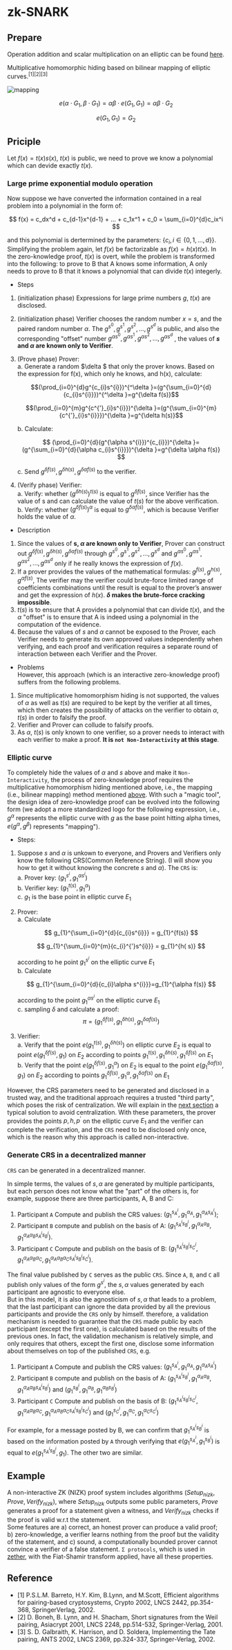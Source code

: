 # zk-SNARK
## Prepare
Operation addition and scalar multiplication on an elliptic can be found [here](./Elliptic.md).  

Multiplicative homomorphic hiding based on bilinear mapping of elliptic curves.<sup>[1]</sup><sup>[2]</sup><sup>[3]</sup>

![mapping](./image/multiple%20map.png)

$$ e(\alpha \cdot G_1, \beta \cdot G_1) = \alpha\beta \cdot e(G_1, G_1) = \alpha\beta \cdot G_2 $$ 
 
$$e(G_1, G_1) = G_2$$

## Priciple
Let $f(x) = t(x)s(x)$, $t(x)$ is public, we need to prove we know a polynomial which can devide exactly $t(x)$.

### Large prime exponential modulo operation
Now suppose we have converted the information contained in a real problem into a polynomial in the form of:  

$$ f(x) = c_dx^d + c_{d-1}x^{d-1} + ... + c_1x^1 + c_0 = \sum_{i=0}^{d}c_ix^i $$  

and this polynomial is dertermined by the parameters: $\{c_i, i \in \{0, 1, ..., d\}\}$. Simplifying the problem again, let $f(x)$ be factorizable as $f(x) = h(x)t(x)$. In the zero-knowledge proof, $t(x)$ is overt, while the problem is transformed into the following: to prove to B that A knows some information, A only needs to prove to B that it knows a polynomial that can divide $t(x)$ integerly.
* Steps
1. (initialization phase) Expressions for large prime numbers $g$, $t(x)$ are disclosed.
2. (initialization phase) Verifier chooses the random number $x = s$, and the paired random number $α$. The $g^{s^0}, g^{s^1}, g^{s^2}, ..., g^{s^d}$ is public, and also the corresponding "offset" number $g^{\alpha s^0}, g^{\alpha s^1}, g^{\alpha s^2}, ..., g^{\alpha s^d}$ , the values of **$s$ and $α$ are known only to Verifier**.  
3. (Prove phase) Prover:  
    a. Generate a random $\delta $ that only the prover knows. Based on the expression for f(x), which only he knows, and h(x), calculate: 
    
    $$(\prod_{i=0}^{d}g^{c_{i}s^{i}})^{^\delta }=(g^{\sum_{i=0}^{d}{c_{i}s^{i}}})^{^\delta }=g^{\delta f(s)}$$
    
    $$(\prod_{i=0}^{m}g^{c^{'}_{i}s^{i}})^{\delta }=(g^{\sum_{i=0}^{m}{c^{'}_{i}s^{i}}})^{\delta }=g^{\delta h(s)}$$
    
    b. Calculate:
    
    $$ (\prod_{i=0}^{d}(g^{\alpha s^{i}})^{c_{i}})^{\delta }=(g^{\sum_{i=0}^{d}{\alpha c_{i}s^{i}}})^{\delta }=g^{\delta \alpha f(s)} $$
    
    c. Send $g^{\delta f(s)}, g^{\delta h(s)}, g^{\delta \alpha f(s)}$ to the verifier.  
4. (Verify phase) Verifier:  
    a. Verify: whether $(g^{\delta h(s)})^{t(s)}$ is equal to $g^{\delta f(s)}$, since Verifier has the value of s and can calculate the value of $t(s)$ for the above verification.  
    b. Verify: whether $(g^{\delta f(s)})^{\alpha}$ is equal to $g^{\delta \alpha f(s)}$, which is because Verifier holds the value of $\alpha$.

* Description
1. Since the values of **s, $\alpha$ are known only to Verifier**, Prover can construct out $g^{\delta f(s)}, g^{\delta h(s)}, g^{\delta \alpha f(s)}$ through $g^{s^{0}}, g^{s^{1}}, g^{s^{2}}, ..., g^{s^{d}}$ and $g^{\alpha s^{0}}, g^{\alpha s^{1}}, g^{\alpha s^{2}}, ..., g^{\alpha s^{d}}$ only if he really knows the expression of $f(x)$.
2. If a prover provides the values of the mathematical formulas: $g^{f(s)}, g^{h(s)}, g^{\alpha f(s)}$, The verifier may the verifier could brute-force limited range of coefficients combinations until the result is equal to the prover’s answer and get the expression of $h(x)$. **$\delta$ makes the brute-force cracking impossible**.  
3. $t(s)$ is to ensure that A provides a polynomial that can divide $t(x)$, and the $\alpha$ "offset" is to ensure that A is indeed using a polynomial in the computation of the evidence. 
4. Because the values of $s$ and $α$ cannot be exposed to the Prover, each Verifier needs to generate its own approved values independently when verifying, and each proof and verification requires a separate round of interaction between each Verifier and the Prover.

* Problems  
However, this approach (which is an interactive zero-knowledge proof) suffers from the following problems.
1.  Since multiplicative homomorphism hiding is not supported, the values of $α$ as well as $t(s)$ are required to be kept by the verifier at all times, which then creates the possibility of attacks on the verifier to obtain $α$, $t(s)$ in order to falsify the proof.
2. Verifier and Prover can collude to falsify proofs.
3. As $α$, $t(s)$ is only known to one verifier, so a prover needs to interact with each verifier to make a proof. **It is `not Non-Interactivity` at this stage**.

### Elliptic curve
To completely hide the values of $α$ and $s$ above and make it `Non-Interactivity`, the process of zero-knowledge proof requires the multiplicative homomorphism hiding mentioned above, i.e., the mapping (i.e., bilinear mapping) method mentioned [above](#prepare). With such a "magic tool", the design idea of zero-knowledge proof can be evolved into the following form (we adopt a more standardized logo for the following expression, i.e., $g^{\alpha}$ represents the elliptic curve with $g$ as the base point hitting alpha times, $e(g^{\alpha},g^{\beta})$ represents "mapping").  
* Steps:
1. Suppose $s$ and $\alpha$ is unkown to everyone, and Provers and Verifiers only know the following CRS(Common Reference String). (I will show you how to get it without knowing the concrete $s$ and $\alpha$). The `CRS` is:  
    a. Prover key: $(g_{1}^{s^{i}}, g_{1}^{\alpha s^{i}})$  
    b. Verifier key: $(g_{1}^{t(s)}, g_{1}^{\alpha})$  
    c. $g_1$ is the base point in elliptic curve $E_1$      
2. Prover:  
    a. Calculate 
    
    $$ g_{1}^{\sum_{i=0}^{d}{c_{i}s^{i}}} = g_{1}^{f(s)} $$
    
    $$ g_{1}^{\sum_{i=0}^{m}{c_{i}^{'}s^{i}}} = g_{1}^{h( s)} $$
    
    according to he point $g_{1}^{s^{i}}$ on the elliptic curve $E_1$  
    b. Calculate 
    
    $$ g_{1}^{\sum_{i=0}^{d}{c_{i}\alpha s^{i}}}=g_{1}^{\alpha f(s)} $$
    
    according to the point $g_{1}^{\alpha s^{i}}$ on the elliptic curve $E_1$  
    c. sampling $\delta$ and calculate a proof:  
$$\pi = (g_1^{\delta f(s)}, g_1^{\delta h(s)}, g_1^{\delta \alpha f(s)})$$

3. Verifier:  
    a. Verify that the point $e(g_{1}^{t(s)}, g_{1}^{\delta h(s)})$ on elliptic curve $E_2$ is equal to point $e(g_{1}^{\delta f(s)}, g_{1})$ on $E_2$ according to points $g_{1}^{t(s)}, g_{1}^{\delta h(s)}, g_{1}^{\delta f(s)}$ on $E_1$  
    b. Verify that the point $e(g_{1}^{\delta f(s)}, g_{1}^{\alpha})$ on $E_2$ is equal to the point $e(g_{1}^{\delta \alpha f(s)}, g_{1})$ on $E_2$ according to points $g_{1}^{\delta f(s)}, g_{1}^{\alpha}, g_{1}^{\delta \alpha f(s)}$ on $E_1$  

However, the CRS parameters need to be generated and disclosed in a trusted way, and the traditional approach requires a trusted "third party", which poses the risk of centralization. We will explain in the [next section](#generate-crs-in-a-decentralized-manner) a typical solution to avoid centralization. With these parameters, the prover provides the points $p, h, p^{'}$ on the elliptic curve $E_1$ and the verifier can complete the verification, and the `CRS` need to be disclosed only once, which is the reason why this approach is called non-interactive.  

### Generate CRS in a decentralized manner
`CRS` can be generated in a decentralized manner.  

In simple terms, the values of $s, α$ are generated by multiple participants, but each person does not know what the "part" of the others is, for example, suppose there are three participants, A, B and C:
1. Participant `A` Compute and publish the CRS values: $(g_{1}^{s_{A}^{i}}, g_{1}^{\alpha_{A}}, g_{1}^{\alpha_{A} s_{A}^{i}})$;
2. Participant `B` compute and publish on the basis of A: $(g_{1}^{s_{A}^{i}s_{B}^{i}}, g_{1}^{\alpha_{A}\alpha_{B}}, g_{1}^{\alpha_{A}\alpha_{B} s_{A}^{i}s_{B}^{i}})$.
3. Participant `C` Compute and publish on the basis of B: $(g_{1}^{s_{A}^{i}s_{B}^{i}s_{C}^{i}}, g_{1}^{\alpha_{A}\alpha_{B}\alpha_{C}}, g_{1}^{\alpha_{A}\alpha_{B}\alpha_{C} s_{A}^{i}s_{B}^{i}s_{C} ^{i}})$.  

The final value published by `C` serves as the public `CRS`. Since `A`, `B`, and `C` all publish only values of the form $g^{s^{i}}$, the $s, α$ values generated by each participant are agnostic to everyone else.   
But in this model, it is also the agnosticism of $s, α$ that leads to a problem, that the last participant can ignore the data provided by all the previous participants and provide the `CRS` only by himself. therefore, a validation mechanism is needed to guarantee that the `CRS` made public by each participant (except the first one), is calculated based on the results of the previous ones. In fact, the validation mechanism is relatively simple, and only requires that others, except the first one, disclose some information about themselves on top of the published `CRS`, e.g.
1. Participant `A` Compute and publish the CRS values: $(g_{1}^{s_{A}^{i}}, g_{1}^{\alpha_{A}}, g_{1}^{\alpha_{A} s_{A}^{i}})$
2. Participant `B` compute and publish on the basis of A: $(g_{1}^{s_{A}^{i}s_{B}^{i}}, g_{1}^{\alpha_{A}\alpha_{B}}, g_{1}^{\alpha_{A}\alpha_{B} s_{A}^{i}s_{B}^{i}})$ and $(g_{1}^{s_{B}^{i}}, g_{1}^{\alpha_{B}}, g_{1}^{\alpha_{B} s_{B}^{i}})$
3. Participant `C` Compute and publish on the basis of B: $(g_{1}^{s_{A}^{i}s_{B}^{i}s_{C}^{i}}, g_{1}^{\alpha_{A}\alpha_{B}\alpha_{C}}, g_{1}^{\alpha_{A}\alpha_{B}\alpha_{C} s_{A}^{i}s_{B}^{i}s_{C} ^{i}})$ and $(g_{1}^{s_{C}^{i}}, g_{1}^{\alpha_{C}}, g_{1}^{\alpha_{C} s_{C}^{i}})$   

For example, for a message posted by B, we can confirm that $g_{1}^{s_{A}^{i}s_{B}^{i}}$ is based on the information posted by `A` through verifying that $e(g_{1}^{s_{A}^{i}}, g_{1}^{s_{B}^{i}})$ is equal to $e(g_{1}^{s_{A}^{i}s_{B}^{i}}, g_{1})$. The other two are similar.  

## Example
A non-interactive ZK (NIZK) proof system includes algorithms $(Setup_{nizk}, Prove, Verify_{nizk})$, where $Setup_{nizk}$ outputs some public parameters, $Prove$ generates a proof for a statement given a witness, and $Verify_{nizk}$ checks if the proof is valid w.r.t the statement.  
Some features are a) correct, an honest prover can produce a valid proof; b) zero-knowledge, a verifier learns nothing from the proof but the validity of the statement, and c) sound, a computationally bounded prover cannot convince a verifier of a false statement. 
`Σ protocols`, which is used in [zether](https://crypto.stanford.edu/~buenz/papers/zether.pdf), with the Fiat-Shamir transform applied, have all these properties. 

## Reference
* [1] P.S.L.M. Barreto, H.Y. Kim, B.Lynn, and M.Scott, Efficient algorithms for
pairing-based cryptosystems, Crypto 2002, LNCS 2442, pp.354-368, SpringerVerlag, 2002.
* [2] D. Boneh, B. Lynn, and H. Shacham, Short signatures from the Weil pairing,
Asiacrypt 2001, LNCS 2248, pp.514-532, Springer-Verlag, 2001.
* [3] S. D. Galbraith, K. Harrison, and D. Soldera, Implementing the Tate pairing,
ANTS 2002, LNCS 2369, pp.324-337, Springer-Verlag, 2002.
